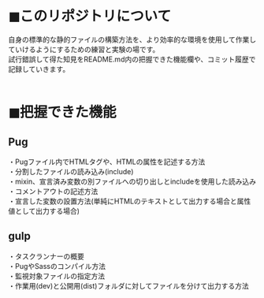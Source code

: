 # ◼︎このリポジトリについて
自身の標準的な静的ファイルの構築方法を、より効率的な環境を使用して作業していけるようにするための練習と実験の場です。<br>
試行錯誤して得た知見をREADME.md内の把握できた機能欄や、コミット履歴で記録していきます。<br>
<br>

# ◼︎把握できた機能

## Pug
・Pugファイル内でHTMLタグや、HTMLの属性を記述する方法<br>
・分割したファイルの読み込み(include)<br>
・mixin、宣言済み変数の別ファイルへの切り出しとincludeを使用した読み込み<br>
・コメントアウトの記述方法<br>
・宣言した変数の設置方法(単純にHTMLのテキストとして出力する場合と属性値として出力する場合)<br>

## gulp
・タスクランナーの概要<br>
・PugやSassのコンパイル方法<br>
・監視対象ファイルの指定方法<br>
・作業用(dev)と公開用(dist)フォルダに対してファイルを分けて出力する方法<br>